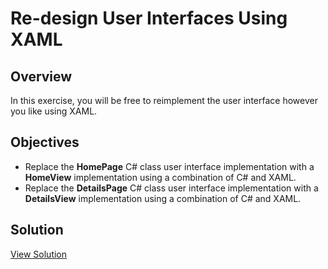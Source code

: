 # Re-design User Interfaces Using XAML

## Overview

In this exercise, you will be free to reimplement the user interface however you like using XAML.

## Objectives

- Replace the **HomePage** C# class user interface implementation with a **HomeView** implementation using a combination of C# and XAML.
- Replace the **DetailsPage** C# class user interface implementation with a **DetailsView** implementation using a combination of C# and XAML.

## Solution

[View Solution](solution.md)
